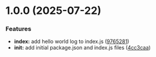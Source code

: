 # 1.0.0 (2025-07-22)


### Features

* **index:** add hello world log to index.js ([9765281](https://github.com/arubaya/test-semantic-release/commit/97652818993a08640643185acf2ebc01b2fefeab))
* **init:** add initial package.json and index.js files ([4cc3caa](https://github.com/arubaya/test-semantic-release/commit/4cc3caa466a71e95fe3280b931897eea108347d7))
